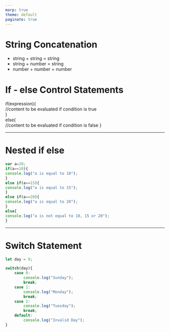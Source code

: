```yaml
---
marp: true
theme: default
paginate: true
---
```

# String Concatenation

* string + string = string
* string + number = string
* number + number = number

# If - else Control Statements
if(expression){  
//content to be evaluated if condition is true  
}  
else{  
//content to be evaluated if condition is false 
}

---
# Nested if else

```js
var a=20;  
if(a==10){  
console.log("a is equal to 10");  
}  
else if(a==15){  
console.log("a is equal to 15");  
}  
else if(a==20){  
console.log("a is equal to 20");  
}  
else{  
console.log("a is not equal to 10, 15 or 20");  
}  
```

---
# Switch Statement

```js
let day = 9;

switch(day){
    case 0:
        console.log("Sunday");
        break; 
    case 1:
        console.log("Monday");
        break;
    case 2:
        console.log("Tuesday");
        break;
    default:
        console.log("Invalid Day");
}
```

